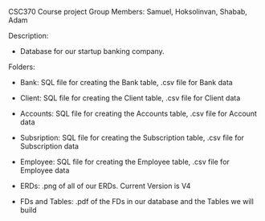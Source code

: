 CSC370 Course project
Group Members: Samuel, Hoksolinvan, Shabab, Adam


Description:
- Database for our startup banking company.


Folders:
- Bank: SQL file for creating the Bank table, .csv file for Bank data
- Client: SQL file for creating the Client table, .csv file for Client data
- Accounts: SQL file for creating the Accounts table, .csv file for Account data
- Subsription: SQL file for creating the Subscription table, .csv file for Subscription data
- Employee: SQL file for creating the Employee table, .csv file for Employee data

- ERDs: .png of all of our ERDs. Current Version is V4
- FDs and Tables: .pdf of the FDs in our database and the Tables we will build
